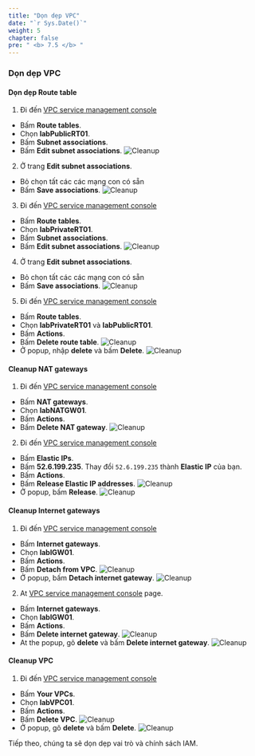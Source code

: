 ```yaml
---
title: "Dọn dẹp VPC"
date: "`r Sys.Date()`"
weight: 5
chapter: false
pre: " <b> 7.5 </b> "
---
```


### Dọn dẹp VPC

#### Dọn dẹp Route table

1. Đi đến [VPC service management console](https://console.aws.amazon.com/vpc/home)

- Bấm **Route tables**.
- Chọn **labPublicRT01**.
- Bấm **Subnet associations**.
- Bấm **Edit subnet associations**.
  ![Cleanup](/workshop.chaunguyen.site/images//7.cleanup/ws01-cleanup13.png)

2. Ở trang **Edit subnet associations**.

- Bỏ chọn tất các các mạng con có sẵn
- Bấm **Save associations**.
  ![Cleanup](/workshop.chaunguyen.site/images//7.cleanup/ws01-cleanup14.png)

3. Đi đến [VPC service management console](https://console.aws.amazon.com/vpc/home)

- Bấm **Route tables**.
- Chọn **labPrivateRT01**.
- Bấm **Subnet associations**.
- Bấm **Edit subnet associations**.
  ![Cleanup](/workshop.chaunguyen.site/images//7.cleanup/ws01-cleanup15.png)

4. Ở trang **Edit subnet associations**.

- Bỏ chọn tất các các mạng con có sẵn
- Bấm **Save associations**.
  ![Cleanup](/workshop.chaunguyen.site/images//7.cleanup/ws01-cleanup14.png)

5. Đi đến [VPC service management console](https://console.aws.amazon.com/vpc/home)

- Bấm **Route tables**.
- Chọn **labPrivateRT01** và **labPublicRT01**.
- Bấm **Actions**.
- Bấm **Delete route table**.
  ![Cleanup](/workshop.chaunguyen.site/images//7.cleanup/ws01-cleanup16.png)
- Ở popup, nhập **delete** và bấm **Delete**.
  ![Cleanup](/workshop.chaunguyen.site/images//7.cleanup/ws01-cleanup17.png)

#### Cleanup NAT gateways

1. Đi đến [VPC service management console](https://console.aws.amazon.com/vpc/home)

- Bấm **NAT gateways**.
- Chọn **labNATGW01**.
- Bấm **Actions**.
- Bấm **Delete NAT gateway**.
  ![Cleanup](/workshop.chaunguyen.site/images//7.cleanup/ws01-cleanup18.png)

2. Đi đến [VPC service management console](https://console.aws.amazon.com/vpc/home)

- Bấm **Elastic IPs**.
- Bấm **52.6.199.235**. Thay đổi `52.6.199.235` thành **Elastic IP** của bạn.
- Bấm **Actions**.
- Bấm **Release Elastic IP addresses**.
  ![Cleanup](/workshop.chaunguyen.site/images//7.cleanup/ws01-cleanup19.png)
- Ở popup, bấm **Release**.
  ![Cleanup](/workshop.chaunguyen.site/images//7.cleanup/ws01-cleanup20.png)

#### Cleanup Internet gateways

1. Đi đến [VPC service management console](https://console.aws.amazon.com/vpc/home)

- Bấm **Internet gateways**.
- Chọn **labIGW01**.
- Bấm **Actions**.
- Bấm **Detach from VPC**.
  ![Cleanup](/workshop.chaunguyen.site/images//7.cleanup/ws01-cleanup21.png)
- Ở popup, bấm **Detach internet gateway**.
  ![Cleanup](/workshop.chaunguyen.site/images//7.cleanup/ws01-cleanup22.png)

2. At [VPC service management console](https://console.aws.amazon.com/vpc/home) page.

- Bấm **Internet gateways**.
- Chọn **labIGW01**.
- Bấm **Actions**.
- Bấm **Delete internet gateway**.
  ![Cleanup](/workshop.chaunguyen.site/images//7.cleanup/ws01-cleanup23.png)
- At the popup, gõ **delete** và bấm **Delete internet gateway**.
  ![Cleanup](/workshop.chaunguyen.site/images//7.cleanup/ws01-cleanup24.png)

#### Cleanup VPC

1. Đi đến [VPC service management console](https://console.aws.amazon.com/vpc/home)

- Bấm **Your VPCs**.
- Chọn **labVPC01**.
- Bấm **Actions**.
- Bấm **Delete VPC**.
  ![Cleanup](/workshop.chaunguyen.site/images//7.cleanup/ws01-cleanup27.png)
- Ở popup, gõ **delete** và bấm **Delete**.
  ![Cleanup](/workshop.chaunguyen.site/images//7.cleanup/ws01-cleanup28.png)

Tiếp theo, chúng ta sẽ dọn dẹp vai trò và chính sách IAM.
